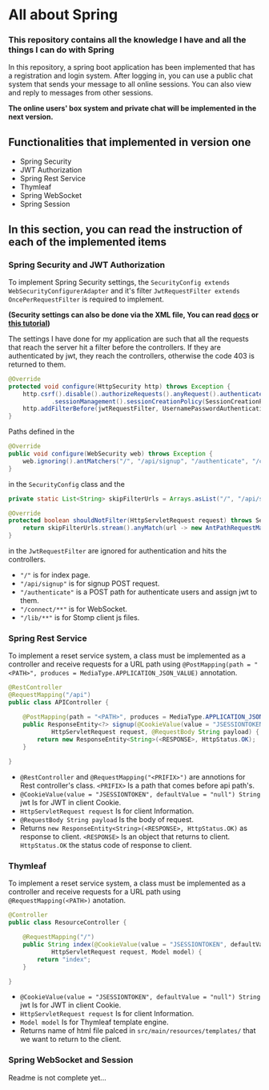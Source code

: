 # All about Spring
### This repository contains all the knowledge I have and all the things I can do with Spring
In this repository, a spring boot application has been implemented that has a registration and login system. After logging in, you can use a public chat system that sends your message to all online sessions. You can also view and reply to messages from other sessions.

**The online users' box system and private chat will be implemented in the next version.**
## Functionalities that implemented in version one
- Spring Security
- JWT Authorization
- Spring Rest Service
- Thymleaf
- Spring WebSocket
- Spring Session

## In this section, you can read the instruction of each of the implemented items
### Spring Security and JWT Authorization
To implement Spring Security settings, the `SecurityConfig extends WebSecurityConfigurerAdapter` and it's filter `JwtRequestFilter extends OncePerRequestFilter` is required to implement.

**(Security settings can also be done via the XML file, You can read [docs](https://spring.io/projects/spring-security) or [this tutorial](https://www.baeldung.com/spring-security-basic-authentication))**

The settings I have done for my application are such that all the requests that reach the server hit a filter before the controllers. If they are authenticated by jwt, they reach the controllers, otherwise the code 403 is returned to them.
```java
@Override
protected void configure(HttpSecurity http) throws Exception {
	http.csrf().disable().authorizeRequests().anyRequest().authenticated().and().exceptionHandling().and()
			.sessionManagement().sessionCreationPolicy(SessionCreationPolicy.STATELESS);
	http.addFilterBefore(jwtRequestFilter, UsernamePasswordAuthenticationFilter.class);
}
```

Paths defined in the 
```java
@Override
public void configure(WebSecurity web) throws Exception {
	web.ignoring().antMatchers("/", "/api/signup", "/authenticate", "/connect/**", "/lib/**");
}
```
in the `SecurityConfig` class and the
```java
private static List<String> skipFilterUrls = Arrays.asList("/", "/api/signup", "/authenticate", "/connect/**", "/lib/**");

@Override
protected boolean shouldNotFilter(HttpServletRequest request) throws ServletException {
	return skipFilterUrls.stream().anyMatch(url -> new AntPathRequestMatcher(url).matches(request));
}
```
in the `JwtRequestFilter` are ignored for authentication and hits the controllers.
- `"/"` is for index page.
- `"/api/signup"` is for signup POST request.
- `"/authenticate"` is a POST path for authenticate users and assign jwt to them.
- `"/connect/**"` is for WebSocket.
- `"/lib/**"` is for Stomp client js files.

### Spring Rest Service
To implement a reset service system, a class must be implemented as a controller and receive requests for a URL path using `@PostMapping(path = "<PATH>", produces = MediaType.APPLICATION_JSON_VALUE)` annotation.
```java
@RestController
@RequestMapping("/api")
public class APIController {

	@PostMapping(path = "<PATH>", produces = MediaType.APPLICATION_JSON_VALUE)
	public ResponseEntity<?> signup(@CookieValue(value = "JSESSIONTOKEN", defaultValue = "null") String jwt,
			HttpServletRequest request, @RequestBody String payload) {
		return new ResponseEntity<String>(<RESPONSE>, HttpStatus.OK);
	}
  
}
```
- `@RestController` and `@RequestMapping("<PRIFIX>")` are annotions for Rest controller's class. `<PRIFIX>` Is a path that comes before api path's.
-  `@CookieValue(value = "JSESSIONTOKEN", defaultValue = "null") String` jwt Is for JWT in client Cookie.
-  `HttpServletRequest request` Is for client Information.
-  `@RequestBody String payload` Is the body of request.
-  Returns `new ResponseEntity<String>(<RESPONSE>, HttpStatus.OK)` as response to client. `<RESPONSE>` Is an object that returns to client. `HttpStatus.OK` the status code of response to client.


### Thymleaf
To implement a reset service system, a class must be implemented as a controller and receive requests for a URL path using `@RequestMapping(<PATH>)` anotation.
```java
@Controller
public class ResourceController {

	@RequestMapping("/")
	public String index(@CookieValue(value = "JSESSIONTOKEN", defaultValue = "null") String jwt,
			HttpServletRequest request, Model model) {
		return "index";
	}

}
```
-  `@CookieValue(value = "JSESSIONTOKEN", defaultValue = "null") String` jwt Is for JWT in client Cookie.
-  `HttpServletRequest request` Is for client Information.
-  `Model model` Is for Thymleaf template engine.
-  Returns name of html file palced in `src/main/resources/templates/` that we want to return to the client.

### Spring WebSocket and Session
Readme is not complete yet...
